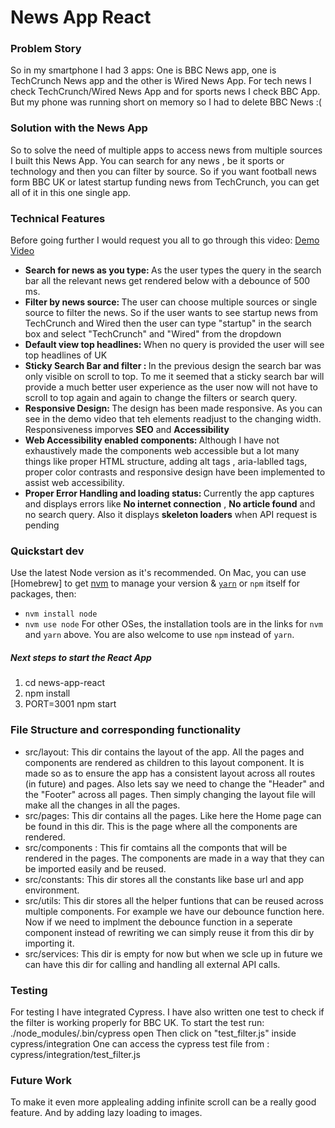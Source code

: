 <h1>News App React</h1>

<h3>Problem Story</h3>
<p>
So in my smartphone I had 3 apps: One is BBC News app, one is TechCrunch News app and the other is Wired News App.
For tech news I check TechCrunch/Wired News App and for sports news I check BBC App.
But my phone was running short on memory so I had to delete BBC News :(
</p>

<h3>Solution with the News App </h3>

<p>
So to solve the need of multiple apps to access news from multiple sources I built this News App.
You can search for any news , be it sports or technology and then you can filter by source.
So if you want football news form BBC UK or latest startup funding news from TechCrunch, you can get all of it in this one single app.
</p>

<h3>Technical Features</h3>

Before going further I would request you all to go through this video: <a href="https://www.loom.com/share/07376b465fec4fe882ac92aff714c3ce">Demo Video</a>


<ul>
  <li><b>Search for news as you type: </b> As the user types the query in the search bar all the relevant news get rendered below with a debounce of 500 ms. </li>
  <li><b>Filter by news source: </b> The user can choose multiple sources or single source to filter the news. So if the user wants to see startup news from TechCrunch and Wired then the user can type "startup" in the search box and select "TechCrunch" and "Wired" from the dropdown </li>
  <li><b>Default view top headlines: </b> When no query is provided the user will see top headlines of UK </li>
  <li><b>Sticky Search Bar and filter : </b> In the previous design the search bar was only visible on scroll to top. To me it seemed that a sticky search bar will provide a much better user experience as the user now will not have to scroll to top again and again to change the filters or search query.</li>
    <li><b>Responsive Design: </b> The design has been made responsive. As you can see in the demo video that teh elements readjust to the changing width.  Responsiveness imporves <b>SEO</b> and <b>Accessibility</b></li>
  <li><b>Web Accessibility enabled components: </b> Although I have not exhaustively made the components web accessible but a lot many things like proper HTML structure, adding alt tags , aria-lablled tags, proper color contrasts and responsive design have been implemented to assist web accessibility.</li>
    <li><b>Proper Error Handling and loading status: </b> Currently the app captures and displays errors like <b>No internet connection</b> , <b>No article found</b> and no search query. Also it displays <b>skeleton loaders</b> when API request is pending </li>

</ul>




<h3>Quickstart dev
</h3>

Use the latest Node version as it's recommended.
On Mac, you can use [Homebrew] to get [nvm](https://github.com/nvm-sh/nvm) to manage your version & [`yarn`](https://classic.yarnpkg.com/en/docs/install/#mac-stable) or `npm` itself for packages, then:
- `nvm install node`
- `nvm use node`
For other OSes, the installation tools are in the links for `nvm` and `yarn` above. You are also welcome to use `npm` instead of `yarn`.
<h5>Next steps to start the React App</h5>
<ol>
  <li>cd news-app-react</li>
  <li>npm install</li>
  <li>PORT=3001 npm start</li>
</ol>
<h3>File Structure and corresponding functionality
</h3>

<ul>
  <li> src/layout: This dir contains the layout of the app. All the pages and components are rendered as children to this layout component. It  is made so as to ensure the app has a consistent layout across all routes (in future) and pages. Also lets say we need to change the "Header" and the "Footer" across all pages. Then simply changing the layout file will make all the changes in all the pages.</li>
  <li> src/pages: This dir contains all the pages. Like here the Home page can be found in this dir. This is the page where all the components are rendered.</li>
  <li> src/components : This fir comtains all the componts that will be rendered in the pages. The components are made in a way that they can be imported easily and be reused.</li>
  <li> src/constants: This dir stores all the constants like base url and app environment.</li>
  <li> src/utils: This dir stores all the helper funtions that can be reused across multiple components. For example we have our debounce function here. Now if we need to implment the debounce function in a seperate component instead of rewriting we can simply reuse it from this dir by importing it.</li>
    <li> src/services: This dir is empty for now but when we scle up in future we can have this dir for calling and handling all external API calls.</li>
  
</ul>
<h3>Testing</h3>

For testing I have integrated Cypress. I have also written one test to check if the filter is working properly for BBC UK.
To start the test run: ./node_modules/.bin/cypress open
Then click on "test_filter.js" inside cypress/integration
One can access the cypress test file from : cypress/integration/test_filter.js

<h3>Future Work</h3>

To make it even more applealing adding infinite scroll can be a really good feature.
And by adding lazy loading to images.


